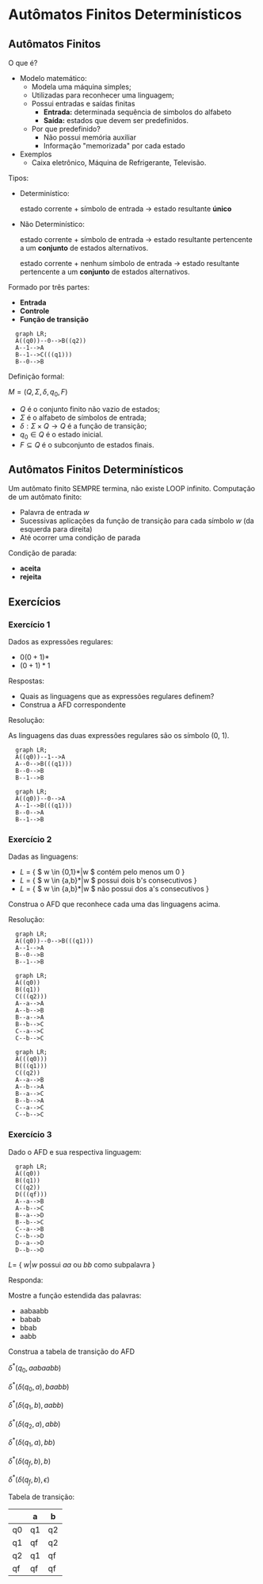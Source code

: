 # Autômatos Finitos Determinísticos

## Autômatos Finitos

O que é?
- Modelo matemático:
  - Modela uma máquina simples;
  - Utilizadas para reconhecer uma linguagem;
  - Possui entradas e saídas finitas
    - **Entrada:** determinada sequência de simbolos do alfabeto
    - **Saída:** estados que devem ser predefinidos.
  - Por que predefinido?
    - Não possui memória auxiliar
    - Informação "memorizada" por cada estado
- Exemplos
  - Caixa eletrônico, Máquina de Refrigerante, Televisão.

Tipos:
- Determinístico:
  
  estado corrente $+$ símbolo de entrada $\rightarrow$ estado resultante **único**
- Não Determinístico:
  
  estado corrente $+$ símbolo de entrada $\rightarrow$ estado resultante pertencente a um **conjunto** de estados alternativos.
  
  estado corrente $+$ nenhum símbolo de entrada $\rightarrow$ estado resultante pertencente a um **conjunto** de estados alternativos.

Formado por três partes:
- **Entrada**
- **Controle**
- **Função de transição**

```mermaid
  graph LR;
  A((q0))--0-->B((q2))
  A--1-->A
  B--1-->C(((q1)))
  B--0-->B
```

Definição formal:

$M = (Q,\Sigma,\delta,q_0,F)$

- $Q$ é o conjunto finito não vazio de estados;
- $\Sigma$ é o alfabeto de símbolos de entrada;
- $\delta : \Sigma \times Q \rightarrow Q$ é a função de transição;
- $q_0 \in Q$ é o estado inicial.
- $F \subseteq Q$ é o subconjunto de estados finais.

## Autômatos Finitos Determinísticos

Um autômato finito SEMPRE termina, não existe LOOP infinito. Computação de um autômato finito:

- Palavra de entrada $w$
- Sucessivas aplicações da função de transição para cada símbolo $w$ (da esquerda para direita)
- Até ocorrer uma condição de parada

Condição de parada:

- **aceita**
- **rejeita**

## Exercícios

### Exercício 1

Dados as expressões regulares:

- $0(0+1)*$
- $(0+1)*1$

Respostas:
- Quais as linguagens que as expressões regulares definem?
- Construa a AFD correspondente

Resolução:

As linguagens das duas expressões regulares são os símbolo (0, 1).

```mermaid
  graph LR;
  A((q0))--1-->A
  A--0-->B(((q1)))
  B--0-->B
  B--1-->B
```
```mermaid
  graph LR;
  A((q0))--0-->A
  A--1-->B(((q1)))
  B--0-->A
  B--1-->B
```

### Exercício 2

Dadas as linguagens:
- $L$ = { $ w \in \{0,1\}*|w $ contém pelo menos um 0 }
- $L$ = { $ w \in \{a,b\}*|w $ possui dois b's consecutivos }
- $L$ = { $ w \in \{a,b\}*|w $ não possui dos a's consecutivos }

Construa o AFD que reconhece cada uma das linguagens acima.

Resolução:

```mermaid
  graph LR;
  A((q0))--0-->B(((q1)))
  A--1-->A
  B--0-->B
  B--1-->B
```

```mermaid
  graph LR;
  A((q0))
  B((q1))
  C(((q2)))
  A--a-->A
  A--b-->B
  B--a-->A
  B--b-->C
  C--a-->C
  C--b-->C
```

```mermaid
  graph LR;
  A(((q0)))
  B(((q1)))
  C((q2))
  A--a-->B
  A--b-->A
  B--a-->C
  B--b-->A
  C--a-->C
  C--b-->C
```

### Exercício 3

Dado o AFD e sua respectiva linguagem:

```mermaid
  graph LR;
  A((q0))
  B((q1))
  C((q2))
  D(((qf)))
  A--a-->B
  A--b-->C
  B--a-->D
  B--b-->C
  C--a-->B
  C--b-->D
  D--a-->D
  D--b-->D
```
$L =$ { $w|w$ possui $aa$ ou $bb$ como subpalavra }

Responda:

Mostre a função estendida das palavras:

- aabaabb
- babab
- bbab
- aabb

Construa a tabela de transição do AFD

$\delta^*(q_0, aabaabb)$

$\delta^*(\delta(q_0, a), baabb)$

$\delta^*(\delta(q_1, b), aabb)$

$\delta^*(\delta(q_2, a), abb)$

$\delta^*(\delta(q_1, a), bb)$

$\delta^*(\delta(q_f, b), b)$

$\delta^*(\delta(q_f, b), \epsilon)$

Tabela de transição:

|  | a | b |
|--|---|---|
|q0|q1 |q2 |
|q1|qf |q2 |
|q2|q1 |qf |
|qf|qf |qf |